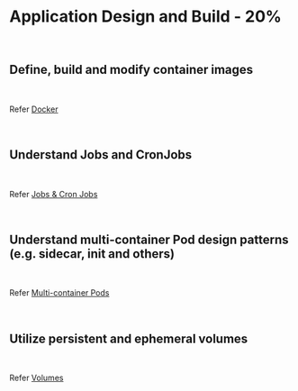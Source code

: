 # Application Design and Build - 20%

<br />

## Define, build and modify container images

<br />

Refer [Docker](../topics/docker.md)

<br />

## Understand Jobs and CronJobs

<br />

Refer [Jobs & Cron Jobs](../topics/jobs.md)

<br />

## Understand multi-container Pod design patterns (e.g. sidecar, init and others)

<br />

Refer [Multi-container Pods](../topics/multi_container_pods.md)

<br />

## Utilize persistent and ephemeral volumes

<br />

Refer [Volumes](../topics/volumes.md)

<br />